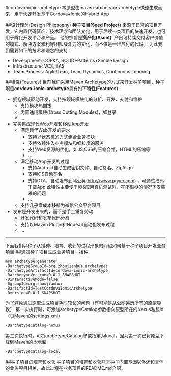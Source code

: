 #cordova-ionic-archetype
本原型由maven-archetype-archetype快速生成而来，用于快速开发基于Cordova+Ionic的Hybrid App

##设计理念(Design Philosophy)
**种子项目(Seed Project)** 来源于日常的项目开发，它内置代码资产、技术理念和团队文化，用于后续一类项目的快速开发，也可用于孵化开发平台和产品。
他的宗旨是**资产化(Asset)**: 产出可持续交付客户价值的模式、解决方案和利好团队战斗力的文化，而不仅是一堆应付的代码。
为此我们需要如下的技术和理念的支持：

- Development: OOP&A, SOLID+Patterns+Simple Design
- Infrastructure: VCS, BAS
- Team Process: Agile/Lean, Team Dynamics, Continuous Learning

##特性(Features)
目前我们采用Maven Archetype的方式来开发种子项目，种子项目**cordova-ionic-archetype**具有如下**特性(Features)** : 

- 拥抱领域驱动开发，支持按领域模块化的分析、开发、交付和维护
    - 支持模块热插拔
    - 内置通用模块(Cross Cutting Modules)，如登录
    - ...
- 完美集成现代Web开发和移动App开发    
    - 满足现代Web开发的要求
        - 支持以状态机的方式组合业务模块
        - 支持依赖注入业务模块和细粒度的服务
        - 支持Web资源的优化，如JS,CSS的压缩合并，HTML的压缩等
        - ...
    - 满足移动App开发的过程
        - 支持Android自动生成密钥文件、自动签名、ZipAlign
        - 支持iOS自动签名
        - 支持OTA，自动发布到蒲公英(http://www.pgyer.com) ，可通过扫码下载App
          此特性主要便于iOS应用真机测试时，在不越狱的情况下安装难的问题
        - ...  
    - 支持几乎零成本移植为微信公众平台项目 
- 发布是开发出来的，而不是手工重复劳动
    - 开发代码和发布代码分离
    - 支持以Maven Plugin和NodeJS自动化发布过程
    - ...

---

下面我们以种子从播种、培育、收获的过程形象的介绍如何基于种子项目开发业务项目
##通过种子项目生成业务项目 - 播种
```
mvn archetype:generate 
-DarchetypeGroupId=org.zhoujianhui.archetypes
-DarchetypeArtifactId=cordova-ionic-archetype
-DarchetypeVersion=0.0.1-SNAPSHOT
-DinteractiveMode=false 
-DgroupId=org.zhoujianhui
-DartifactId=TestCordovaIonicArchetype
-Dversion=0.0.1-SNAPSHOT 
```

为了避免通过原型生成项目耗时较长的问题（有可能是从公网遍历所有的原型导致）
第一次执行时，可添加archetypeCatalog参数指向原型所在的Nexus私服id（见Maven的settings.xml）
```
-DarchetypeCatalog=nexus
```

第二次执行时，可将archetypeCatalog参数指定为local，因为第一次已将原型下载到Maven的本地库
```
-DarchetypeCatalog=local
```

##种子项目的培育和收获
种子项目的培育和收获除了种子内置基因以外还和具体的业务项目相关，故此过程在业务项目的README.md介绍。

